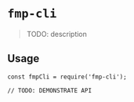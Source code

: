 # `fmp-cli`

> TODO: description

## Usage

```
const fmpCli = require('fmp-cli');

// TODO: DEMONSTRATE API
```
